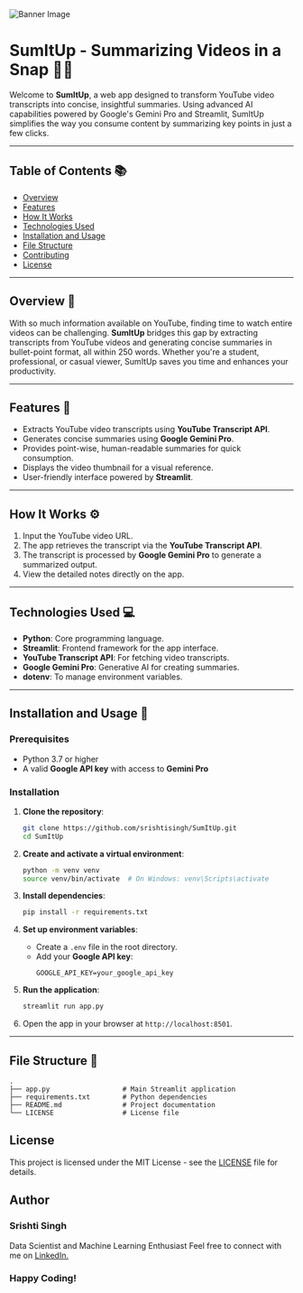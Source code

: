 <!DOCTYPE HTML>

<html lang="en">
<head>
    <meta charset="UTF-8">
    <meta name="viewport" content="width=device-width, initial-scale=1.0">
</head>
<body>
    <div>
        <img src="sumitup.tiff" alt="Banner Image" class="banner">
    </div>

# SumItUp - Summarizing Videos in a Snap 🎥✨

Welcome to **SumItUp**, a web app designed to transform YouTube video transcripts into concise, insightful summaries. Using advanced AI capabilities powered by Google's Gemini Pro and Streamlit, SumItUp simplifies the way you consume content by summarizing key points in just a few clicks.

---

## Table of Contents 📚
- [Overview](#overview)
- [Features](#features)
- [How It Works](#how-it-works)
- [Technologies Used](#technologies-used)
- [Installation and Usage](#installation-and-usage)
- [File Structure](#file-structure)
- [Contributing](#contributing)
- [License](#license)

---

## Overview 📜
With so much information available on YouTube, finding time to watch entire videos can be challenging. **SumItUp** bridges this gap by extracting transcripts from YouTube videos and generating concise summaries in bullet-point format, all within 250 words. Whether you're a student, professional, or casual viewer, SumItUp saves you time and enhances your productivity.

---

## Features 🌟
- Extracts YouTube video transcripts using **YouTube Transcript API**.
- Generates concise summaries using **Google Gemini Pro**.
- Provides point-wise, human-readable summaries for quick consumption.
- Displays the video thumbnail for a visual reference.
- User-friendly interface powered by **Streamlit**.

---

## How It Works ⚙️
1. Input the YouTube video URL.
2. The app retrieves the transcript via the **YouTube Transcript API**.
3. The transcript is processed by **Google Gemini Pro** to generate a summarized output.
4. View the detailed notes directly on the app.

---

## Technologies Used 💻
- **Python**: Core programming language.
- **Streamlit**: Frontend framework for the app interface.
- **YouTube Transcript API**: For fetching video transcripts.
- **Google Gemini Pro**: Generative AI for creating summaries.
- **dotenv**: To manage environment variables.

---

## Installation and Usage 🚀
### Prerequisites
- Python 3.7 or higher
- A valid **Google API key** with access to **Gemini Pro**

### Installation
1. **Clone the repository**:
    ```bash
    git clone https://github.com/srishtisingh/SumItUp.git
    cd SumItUp
    ```

2. **Create and activate a virtual environment**:
    ```bash
    python -m venv venv
    source venv/bin/activate  # On Windows: venv\Scripts\activate
    ```

3. **Install dependencies**:
    ```bash
    pip install -r requirements.txt
    ```

4. **Set up environment variables**:
   - Create a `.env` file in the root directory.
   - Add your **Google API key**:
     ```
     GOOGLE_API_KEY=your_google_api_key
     ```

5. **Run the application**:
    ```bash
    streamlit run app.py
    ```

6. Open the app in your browser at `http://localhost:8501`.

---

## File Structure 📂
```plaintext
.
├── app.py                  # Main Streamlit application
├── requirements.txt        # Python dependencies
├── README.md               # Project documentation
└── LICENSE                 # License file
```

 <h2 id="license">License</h2>
    <p>This project is licensed under the MIT License - see the <a href="LICENSE">LICENSE</a> file for details.</p>
</body>
</html>

## Author

### Srishti Singh
Data Scientist and Machine Learning Enthusiast
Feel free to connect with me on [LinkedIn.](https://www.linkedin.com/in/srishti-singh-921aa52aa/)

### Happy Coding!
